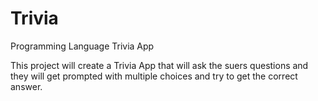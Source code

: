 # Trivia

Programming Language Trivia App

This project will create a Trivia App that will ask the suers questions and they will get prompted with multiple choices and try to get the correct answer.
